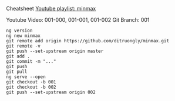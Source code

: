 Cheatsheet
[Youtube playlist: minmax](https://www.youtube.com/watch?v=5daa_R07QsM&list=PLZOLiUF95kZgOTdPQmzS2EXl-iwq650qp)

Youtube Video: 001-000, 001-001, 001-002
Git Branch: 001
```
ng version
ng new minmax
git remote add origin https://github.com/ditruongly/minmax.git
git remote -v
git push --set-upstream origin master
git add .
git commit -m "..."
git push
git pull
ng serve --open
git checkout -b 001
git checkout -b 002
git push --set-upstream origin 002
```
